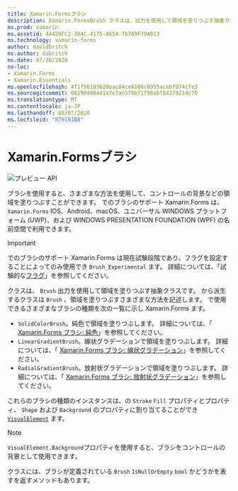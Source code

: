 ```yaml
---
title: Xamarin.Formsブラシ
description: Xamarin.FormsBrush クラスは、出力を使用して領域を塗りつぶす抽象クラスです。
ms.prod: xamarin
ms.assetid: 44420FC2-304C-4175-8654-76769F79A813
ms.technology: xamarin-forms
author: davidbritch
ms.author: dabritch
ms.date: 07/28/2020
no-loc:
- Xamarin.Forms
- Xamarin.Essentials
ms.openlocfilehash: 4f1f56103b20eac84ce6106c0955acebf974cfe3
ms.sourcegitcommit: 08290d004d1a7e7ac579bf1f96abf8437921dc70
ms.translationtype: MT
ms.contentlocale: ja-JP
ms.lasthandoff: 08/07/2020
ms.locfileid: "87919108"
---
```

# <a name="no-locxamarinforms-brushes"></a>Xamarin.Formsブラシ

![プレビュー API](~/media/shared/preview.png "この API は現在プレリリースです")

ブラシを使用すると、さまざまな方法を使用して、コントロールの背景などの領域を塗りつぶすことができます。 でのブラシのサポート Xamarin.Forms は、 `Xamarin.Forms` IOS、Android、macOS、ユニバーサル WINDOWS プラットフォーム (UWP)、および WINDOWS PRESENTATION FOUNDATION (WPF) の名前空間で利用できます。

> [!IMPORTANT]
> でのブラシのサポート Xamarin.Forms は現在試験段階であり、フラグを設定することによってのみ使用でき `Brush_Experimental` ます。 詳細については、「試験的な[フラグ](~/xamarin-forms/internals/experimental-flags.md)」を参照してください。

クラスは、 `Brush` 出力を使用して領域を塗りつぶす抽象クラスです。 から派生するクラスは `Brush` 、領域を塗りつぶすさまざまな方法を記述します。 で使用できるさまざまなブラシの種類を次の一覧に示し Xamarin.Forms ます。

- `SolidColorBrush`。純色で領域を塗りつぶします。 詳細については、「 [ Xamarin.Forms ブラシ: 純色](solidcolor.md)」を参照してください。
- `LinearGradientBrush`。線状グラデーションで領域を塗りつぶします。 詳細については、「 [ Xamarin.Forms ブラシ: 線状グラデーション](lineargradient.md)」を参照してください。
- `RadialGradientBrush`。放射状グラデーションで領域を塗りつぶします。 詳細については、「 [ Xamarin.Forms ブラシ: 放射状グラデーション](radialgradient.md)」を参照してください。

これらのブラシの種類のインスタンスは、の `Stroke` `Fill` プロパティとプロパティ、 `Shape` および `Background` のプロパティに割り当てることができ [`VisualElement`](xref:Xamarin.Forms.VisualElement) ます。

> [!NOTE]
> `VisualElement.Background`プロパティを使用すると、ブラシをコントロールの背景として使用できます。

クラスには、ブラシが定義されている `Brush` `IsNullOrEmpty` `bool` かどうかを表すを返すメソッドもあります。
